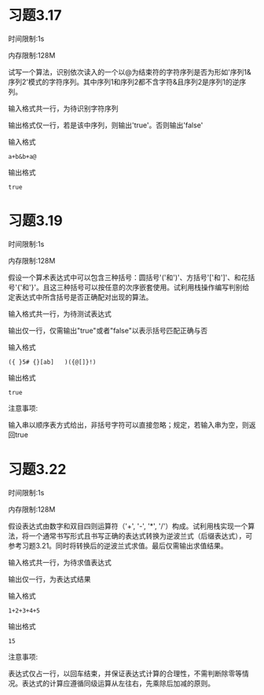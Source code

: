 # 习题3.17
时间限制:1s

内存限制:128M

试写一个算法，识别依次读入的一个以@为结束符的字符序列是否为形如'序列1&序列2'模式的字符序列。其中序列1和序列2都不含字符&且序列2是序列1的逆序列。

输入格式共一行，为待识别字符序列

输出格式仅一行，若是该中序列，则输出'true'。否则输出'false'

输入格式

    a+b&b+a@
    
输出格式

    true
    

# 习题3.19
时间限制:1s

内存限制:128M

假设一个算术表达式中可以包含三种括号：圆括号'('和')'、方括号'['和']'、和花括号'{'和'}'。且这三种括号可以按任意的次序嵌套使用。试利用栈操作编写判别给定表达式中所含括号是否正确配对出现的算法。

输入格式共一行，为待测试表达式

输出仅一行，仅需输出"true"或者"false"以表示括号匹配正确与否

输入格式

    ({ }5# {}[ab]   )({@[]}!)
    
输出格式

    true
    
注意事项:

输入串以顺序表方式给出，非括号字符可以直接忽略；规定，若输入串为空，则返回true



# 习题3.22
时间限制:1s

内存限制:128M

假设表达式由数字和双目四则运算符（'+', '-', '*', '/'）构成。试利用栈实现一个算法，将一个通常书写形式且书写正确的表达式转换为逆波兰式（后缀表达式），可参考习题3.21。同时将转换后的逆波兰式求值。最后仅需输出求值结果。

输入格式共一行，为待求值表达式

输出仅一行，为表达式结果

输入格式

    1+2+3+4+5
    
输出格式

    15
    
注意事项:

表达式仅占一行，以回车结束，并保证表达式计算的合理性，不需判断除零等情况。表达式的计算应遵循同级运算从左往右，先乘除后加减的原则。
